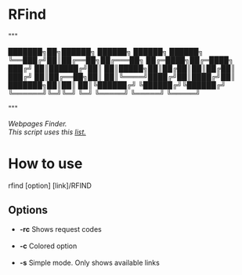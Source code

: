 # RFind


"""


███████╗██╗██████╗  ██████╗        ██████╗  ██████╗ 
╚══███╔╝██║██╔══██╗██╔═══██╗      ██╔═████╗██╔═████╗
  ███╔╝ ██║██████╔╝██║   ██║█████╗██║██╔██║██║██╔██║
 ███╔╝  ██║██╔══██╗██║   ██║╚════╝████╔╝██║████╔╝██║
███████╗██║██║  ██║╚██████╔╝      ╚██████╔╝╚██████╔╝
╚══════╝╚═╝╚═╝  ╚═╝ ╚═════╝        ╚═════╝  ╚═════╝ 
                                                    


"""


<i>Webpages Finder.</i><br>
<i>This script uses this <a href="https://github.com/ziro-00/SecLists/blob/master/Discovery/Web-Content/common.txt">list.</a></i>

<h1>How to use</h1>
rfind [option] [link]/RFIND

<h2>Options</h2>

<ul>
    <li><b>-rc</b> Shows request codes</li><br>
    <li><b>-c</b>  Colored option</li><br>
    <li><b>-s</b>  Simple mode. Only shows available links
</ul>
